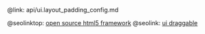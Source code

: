 @link: api/ui.layout_padding_config.md

@seolinktop: [open source html5 framework](https://webix.com)
@seolink: [ui draggable](https://webix.com/widget/portlet/)